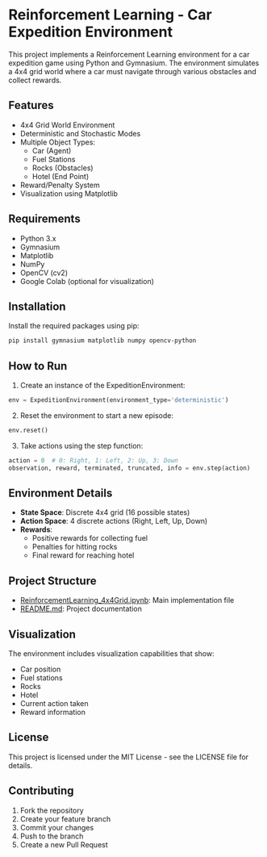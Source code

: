 # Reinforcement Learning - Car Expedition Environment

This project implements a Reinforcement Learning environment for a car expedition game using Python and Gymnasium. The environment simulates a 4x4 grid world where a car must navigate through various obstacles and collect rewards.

## Features

- 4x4 Grid World Environment
- Deterministic and Stochastic Modes
- Multiple Object Types:
  - Car (Agent)
  - Fuel Stations
  - Rocks (Obstacles)
  - Hotel (End Point)
- Reward/Penalty System
- Visualization using Matplotlib

## Requirements

- Python 3.x
- Gymnasium
- Matplotlib
- NumPy
- OpenCV (cv2)
- Google Colab (optional for visualization)

## Installation

Install the required packages using pip:

```bash
pip install gymnasium matplotlib numpy opencv-python
```

## How to Run

1. Create an instance of the ExpeditionEnvironment:
```python
env = ExpeditionEnvironment(environment_type='deterministic')
```

2. Reset the environment to start a new episode:
```python
env.reset()
```

3. Take actions using the step function:
```python
action = 0  # 0: Right, 1: Left, 2: Up, 3: Down
observation, reward, terminated, truncated, info = env.step(action)
```

## Environment Details

- **State Space**: Discrete 4x4 grid (16 possible states)
- **Action Space**: 4 discrete actions (Right, Left, Up, Down)
- **Rewards**: 
  - Positive rewards for collecting fuel
  - Penalties for hitting rocks
  - Final reward for reaching hotel

## Project Structure

- [ReinforcementLearning_4x4Grid.ipynb](ReinforcementLearning_4x4Grid.ipynb): Main implementation file
- [README.md](README.md): Project documentation

## Visualization

The environment includes visualization capabilities that show:
- Car position
- Fuel stations
- Rocks
- Hotel
- Current action taken
- Reward information

## License

This project is licensed under the MIT License - see the LICENSE file for details.

## Contributing

1. Fork the repository
2. Create your feature branch
3. Commit your changes
4. Push to the branch
5. Create a new Pull Request
